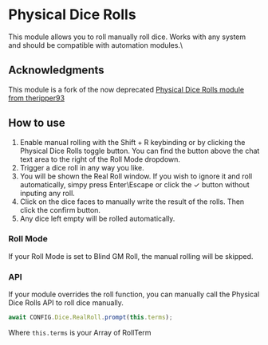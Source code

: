 # Physical Dice Rolls

This module allows you to roll manually roll dice. Works with any system and should be compatible with automation modules.\

## Acknowledgments

This module is a fork of the now deprecated [Physical Dice Rolls module from theripper93](https://github.com/theripper93/physical-dice-rolls)

## How to use

1. Enable manual rolling with the Shift + R keybinding or by clicking the Physical Dice Rolls toggle button. You can find the button above the chat text area to the right of the Roll Mode dropdown.
2. Trigger a dice roll in any way you like.
3. You will be shown the Real Roll window. If you wish to ignore it and roll automatically, simpy press Enter\Escape or click the ✓ button without inputing any roll.
4. Click on the dice faces to manually write the result of the rolls. Then click the confirm button.
5. Any dice left empty will be rolled automatically.

### Roll Mode

If your Roll Mode is set to Blind GM Roll, the manual rolling will be skipped.

### API

If your module overrides the roll function, you can manually call the Physical Dice Rolls API to roll dice manually.

```js
await CONFIG.Dice.RealRoll.prompt(this.terms);
```

Where `this.terms` is your Array of RollTerm
